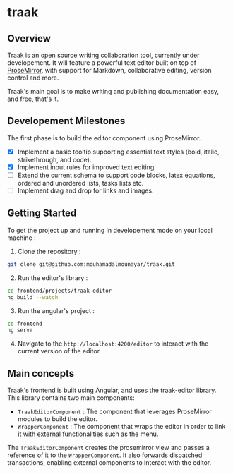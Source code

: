 # traak 

## Overview 
 
Traak is an open source writing collaboration tool, currently under developement. It will feature a powerful text editor built on top of [ProseMirror](https://prosemirror.net/), with support for Markdown, collaborative editing, version control and more.

Traak's main goal is to make writing and publishing documentation easy, and free, that's it.  

## Developement Milestones
The first phase is to build the editor component using ProseMirror.

- [x] Implement a basic tooltip supporting essential text styles (bold, italic, strikethrough, and code).
- [x] Implement input rules for improved text editing.
- [ ] Extend the current schema to support code blocks, latex equations, ordered and unordered lists, tasks lists etc. 
- [ ] Implement drag and drop for links and images.

## Getting Started
To get the project up and running in developement mode on your local machine : 
1. Clone the repository : 
```sh 
git clone git@github.com:mouhamadalmounayar/traak.git
```

2. Run the editor's library : 
```sh
cd frontend/projects/traak-editor
ng build --watch
```
3. Run the angular's project : 
```sh
cd frontend 
ng serve
```
4. Navigate to the `http://localhost:4200/editor` to interact with the current version of the editor.
## Main concepts
Traak's frontend is built using Angular, and uses the traak-editor library.
This library contains two main components: 
- `TraakEditorComponent` : The component that leverages ProseMirror modules to build the editor.
- `WrapperComponent` : The component that wraps the editor in order to link it with external functionalities such as the menu. 

The `TraakEditorComponent` creates the prosemirror view and passes a reference of it to the `WrapperComponent`. It also forwards dispatched transactions, enabling external components to interact with the editor.
